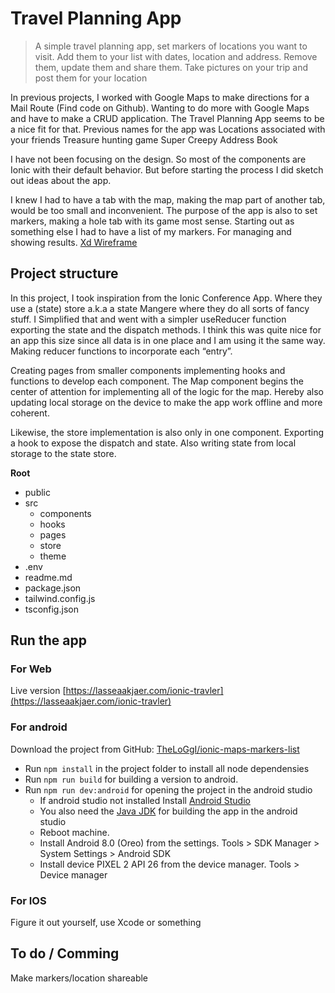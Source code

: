 # Travel Planning App

> A simple travel planning app, set markers of locations you want to visit. Add them to your list with dates, location and address. Remove them, update them and share them. Take pictures on your trip and post them for your location

In previous projects, I worked with Google Maps to make directions for a Mail Route (Find code on Github). Wanting to do more with Google Maps and have to make a CRUD application. The Travel Planning App seems to be a nice fit for that.
Previous names for the app was
Locations associated with your friends
Treasure hunting game
Super Creepy Address Book

I have not been focusing on the design. So most of the components are Ionic with their default behavior. But before starting the process I did sketch out ideas about the app.

I knew I had to have a tab with the map, making the map part of another tab, would be too small and inconvenient. The purpose of the app is also to set markers, making a hole tab with its game most sense.
Starting out as something else I had to have a list of my markers. For managing and showing results.
[Xd Wireframe](https://xd.adobe.com/view/d66b11ca-a67b-48e6-aa09-38fe9b00422b-8338/)

## Project structure

In this project, I took inspiration from the Ionic Conference App. Where they use a (state) store a.k.a a state Mangere where they do all sorts of fancy stuff. I Simplified that and went with a simpler useReducer function exporting the state and the dispatch methods.
I think this was quite nice for an app this size since all data is in one place and I am using it the same way. Making reducer functions to incorporate each “entry”.

Creating pages from smaller components implementing hooks and functions to develop each component. The Map component begins the center of attention for implementing all of the logic for the map. Hereby also updating local storage on the device to make the app work offline and more coherent.

Likewise, the store implementation is also only in one component. Exporting a hook to expose the dispatch and state. Also writing state from local storage to the state store.

**Root**

- public
- src
  - components
  - hooks
  - pages
  - store
  - theme
- .env
- readme.md
- package.json
- tailwind.config.js
- tsconfig.json

## Run the app

### For Web

Live version [https://lasseaakjaer.com/ionic-travler](https://lasseaakjaer.com/ionic-travler)

### For android

Download the project from GitHub: [TheLoGgI/ionic-maps-markers-list](https://github.com/TheLoGgI/ionic-maps-markers-list)

- Run `npm install` in the project folder to install all node dependensies
- Run `npm run build` for building a version to android.
- Run `npm run dev:android` for opening the project in the android studio
  - If android studio not installed Install [Android Studio](https://developer.android.com/studio/install)
  - You also need the [Java JDK](https://www.oracle.com/java/technologies/downloads/) for building the app in the android studio
  - Reboot machine.
  - Install Android 8.0 (Oreo) from the settings. Tools > SDK Manager > System Settings > Android SDK
  - Install device PIXEL 2 API 26 from the device manager. Tools > Device manager

### For IOS

Figure it out yourself, use Xcode or something

## To do / Comming

Make markers/location shareable
